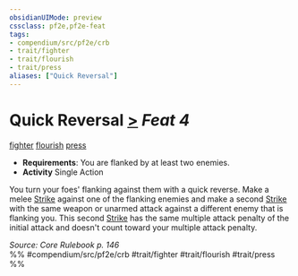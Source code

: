 ```yaml
---
obsidianUIMode: preview
cssclass: pf2e,pf2e-feat
tags:
- compendium/src/pf2e/crb
- trait/fighter
- trait/flourish
- trait/press
aliases: ["Quick Reversal"]
---
```

# Quick Reversal  [>](../../Rules/core-rulebook/chapter-9-playing-the-game.md#Actions "Single Action") *Feat 4*  
[fighter](../../Rules/traits/fighter.md)  [flourish](../../Rules/traits/flourish.md)  [press](../../Rules/traits/press.md)  

- **Requirements**: You are flanked by at least two enemies.
- **Activity** Single Action

You turn your foes' flanking against them with a quick reverse. Make a melee [Strike](../../Rules/actions/strike.md) against one of the flanking enemies and make a second [Strike](../../Rules/actions/strike.md) with the same weapon or unarmed attack against a different enemy that is flanking you. This second [Strike](../../Rules/actions/strike.md) has the same multiple attack penalty of the initial attack and doesn't count toward your multiple attack penalty.

*Source: Core Rulebook p. 146*  
%% #compendium/src/pf2e/crb #trait/fighter #trait/flourish #trait/press %%